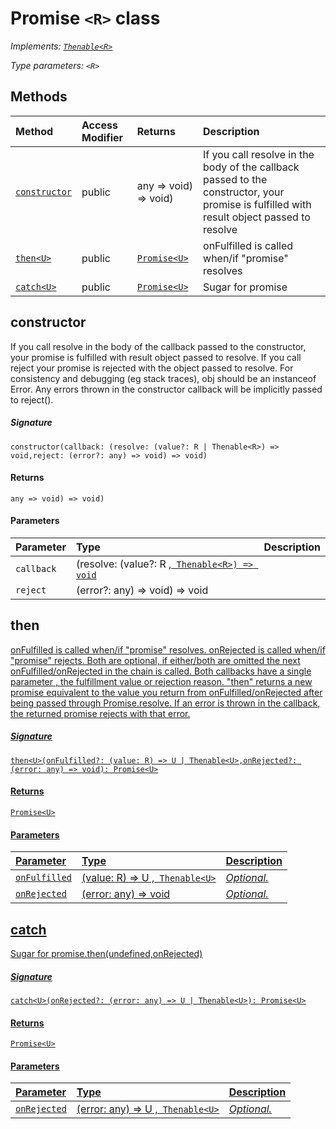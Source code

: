 # Promise `<R>` class

_Implements: [`Thenable<R>`](Thenable.md)_

_Type parameters: `<R>`_








## Methods

| Method	   | Access Modifier | Returns	| Description|
|:-------------|:----|:-------|:-----------|
|[`constructor`](#constructor~3egg9)     | public | any => void) => void) | If you call resolve in the body of the callback passed to the constructor,  your promise is fulfilled with result object passed to resolve |
|[`then<U>`](#then<u>~6quy9)     | public | [`Promise<U>`](Promise.md) | onFulfilled is called when/if "promise" resolves |
|[`catch<U>`](#catch<u>~kefu9)     | public | [`Promise<U>`](Promise.md) | Sugar for promise |




## constructor

If you call resolve in the body of the callback passed to the constructor, 
your promise is fulfilled with result object passed to resolve. 
If you call reject your promise is rejected with the object passed to resolve. 
For consistency and debugging (eg stack traces), obj should be an instanceof Error. 
Any errors thrown in the constructor callback will be implicitly passed to reject().

##### Signature
`constructor(callback: (resolve: (value?: R | Thenable<R>) => void,reject: (error?: any) => void) => void)`

#### Returns
`any => void) => void)`

#### Parameters


| Parameter	   | Type    | Description |
|:-------------|:---------------|:------------|
| `callback`    | (resolve: (value?: R ,[` Thenable<R>) => void`](Thenable.md) |  |
| `reject`    | (error?: any) => void) => void |  |


## then<U>

onFulfilled is called when/if "promise" resolves. onRejected is called when/if "promise" rejects. 
Both are optional, if either/both are omitted the next onFulfilled/onRejected in the chain is called. 
Both callbacks have a single parameter , the fulfillment value or rejection reason. 
"then" returns a new promise equivalent to the value you return from onFulfilled/onRejected after being passed through Promise.resolve. 
If an error is thrown in the callback, the returned promise rejects with that error. 


##### Signature
`then<U>(onFulfilled?: (value: R) => U | Thenable<U>,onRejected?: (error: any) => void): Promise<U>`

#### Returns
`Promise<U>`

#### Parameters


| Parameter	   | Type    | Description |
|:-------------|:---------------|:------------|
| `onFulfilled`    | (value: R) => U ,[` Thenable<U>`](Thenable.md) | _Optional._ |
| `onRejected`    | (error: any) => void | _Optional._ |


## catch<U>

Sugar for promise.then(undefined,onRejected) 


##### Signature
`catch<U>(onRejected?: (error: any) => U | Thenable<U>): Promise<U>`

#### Returns
`Promise<U>`

#### Parameters


| Parameter	   | Type    | Description |
|:-------------|:---------------|:------------|
| `onRejected`    | (error: any) => U ,[` Thenable<U>`](Thenable.md) | _Optional._ |

